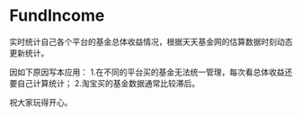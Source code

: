 # FundIncome
实时统计自己各个平台的基金总体收益情况，根据天天基金网的估算数据时刻动态更新统计。

因如下原因写本应用：
  1.在不同的平台买的基金无法统一管理，每次看总体收益还要自己计算统计；
  2.淘宝买的基金数据通常比较滞后。
  
  
祝大家玩得开心。

